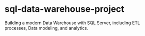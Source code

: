 # sql-data-warehouse-project
Building a modern Data Warehouse with SQL Server, including ETL processes, Data modeling, and analytics.
